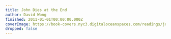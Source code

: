 ```yaml
---
title: John Dies at the End
author: David Wong
finished: 2011-01-01T00:00:00.000Z
coverImage: https://book-covers.nyc3.digitaloceanspaces.com/readings/john-dies-at-the-end-01.jpg
dropped: false
---
```


